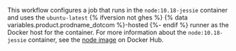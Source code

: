 This workflow configures a job that runs in the `node:10.18-jessie` container and uses the `ubuntu-latest` {% ifversion not ghes %} {% data variables.product.prodname_dotcom %}-hosted {%- endif %} runner as the Docker host for the container. For more information about the `node:10.18-jessie` container, see the [node image](https://hub.docker.com/_/node) on Docker Hub.
